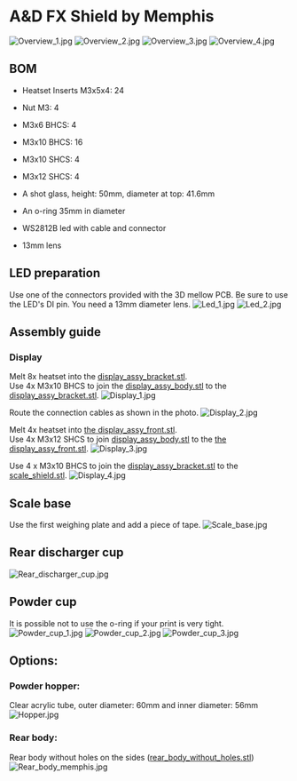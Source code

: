 # A&D FX Shield by Memphis

![Overview_1.jpg](resources/Overview_1.jpg)
![Overview_2.jpg](resources/Overview_2.jpg)
![Overview_3.jpg](resources/Overview_3.jpg)
![Overview_4.jpg](resources/Overview_4.jpg)



## BOM

- Heatset Inserts M3x5x4: 24
- Nut M3: 4
- M3x6 BHCS: 4
- M3x10 BHCS: 16
- M3x10 SHCS: 4 
- M3x12 SHCS: 4

- A shot glass, height: 50mm, diameter at top: 41.6mm
- An o-ring 35mm in diameter

- WS2812B led with cable and connector
- 13mm lens

## LED preparation
Use one of the connectors provided with the 3D mellow PCB.
Be sure to use the LED's DI pin.
You need a 13mm diameter lens.
![Led_1.jpg](resources/Led_1.jpg)
![Led_2.jpg](resources/Led_2.jpg)



## Assembly guide

### Display
Melt 8x heatset into the [display_assy_bracket.stl](STL/display_assy_bracket.stl).  
Use 4x M3x10 BHCS to join the [display_assy_body.stl](STL/display_assy_body.stl) to the [display_assy_bracket.stl](STL/display_assy_bracket.stl).
![Display_1.jpg](resources/Display_1.jpg)

Route the connection cables as shown in the photo.
![Display_2.jpg](resources/Display_2.jpg)

Melt 4x heatset into [the display_assy_front.stl](STL/display_assy_front.stl).  
Use 4x M3x12 SHCS to join [display_assy_body.stl](STL/display_assy_body.stl) to the [the display_assy_front.stl](STL/display_assy_front.stl).
![Display_3.jpg](resources/Display_3.jpg)

Use 4 x M3x10 BHCS to join the [display_assy_bracket.stl](STL/display_assy_bracket.stl) to the [scale_shield.stl](/STLscale_shield.stl).
![Display_4.jpg](resources/Display_4.jpg)





## Scale base
Use the first weighing plate and add a piece of tape.
![Scale_base.jpg](resources/Scale_base.jpg)



## Rear discharger cup
![Rear_discharger_cup.jpg](resources/Rear_discharger_cup.jpg)



## Powder cup
It is possible not to use the o-ring if your print is very tight.
![Powder_cup_1.jpg](resources/Powder_cup_1.jpg)
![Powder_cup_2.jpg](resources/Powder_cup_2.jpg)
![Powder_cup_3.jpg](resources/Powder_cup_3.jpg)



## Options:
### Powder hopper:
Clear acrylic tube, outer diameter: 60mm and inner diameter: 56mm
![Hopper.jpg](resources/Hopper.jpg)

### Rear body:
Rear body without holes on the sides ([rear_body_without_holes.stl](STL/rear_body_without_holes.stl))
![Rear_body_memphis.jpg](resources/Rear_body_memphis.jpg)

